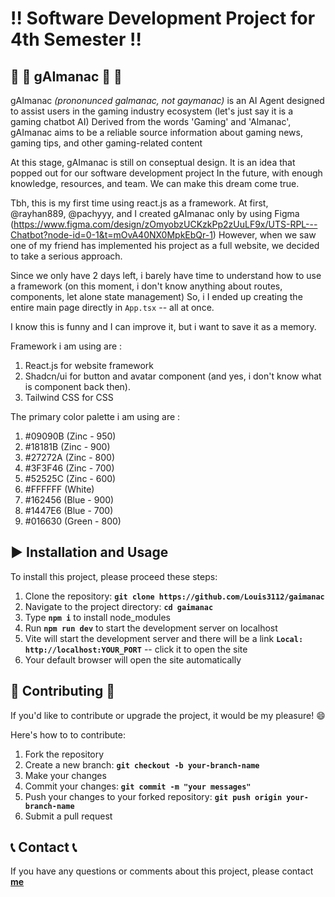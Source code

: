 # :bangbang: **Software Development Project for 4th Semester**  :bangbang:

##  🤖 :iphone: **gAImanac** 🤖 :iphone:
gAImanac *(prononunced galmanac, not gaymanac)* is an AI Agent designed to assist users in the gaming industry ecosystem (let's just say it is a gaming chatbot AI)
Derived from the words 'Gaming' and 'Almanac', gAImanac aims to be a reliable source information about gaming news, gaming tips, and other gaming-related content 

At this stage, gAImanac is still on conseptual design. It is an idea that popped out for our software development project
In the future, with enough knowledge, resources, and team. We can make this dream come true.

Tbh, this is my first time using react.js as a framework. 
At first, @rayhan889, @pachyyy, and I created gAImanac only by using Figma (https://www.figma.com/design/zOmyobzUCKzkPp2zUuLF9x/UTS-RPL---Chatbot?node-id=0-1&t=mOvA40NX0MpkEbQr-1)
However, when we saw one of my friend has implemented his project as a full website, we decided to take a serious approach.

Since we only have 2 days left, i barely have time to understand how to use a framework (on this moment, i don't know anything about routes, components, let alone state management)
So, i I ended up creating the entire main page directly in `App.tsx` -- all at once.

I know this is funny and I can improve it, but i want to save it as a memory.      

Framework i am using are : 
1. React.js for website framework
2. Shadcn/ui for button and avatar component (and yes, i don't know what is component back then). 
3. Tailwind CSS for CSS 

The primary color palette i am using are :
1. #09090B (Zinc - 950)
2. #18181B (Zinc - 900)
3. #27272A (Zinc - 800)
4. #3F3F46 (Zinc - 700)
5. #52525C (Zinc - 600)
5. #FFFFFF (White)
6. #162456 (Blue - 900)
7. #1447E6 (Blue - 700)
8. #016630 (Green - 800)

## :arrow_forward: **Installation and Usage** 
To install this project, please proceed these steps:
1. Clone the repository: **`git clone https://github.com/Louis3112/gaimanac`**
2. Navigate to the project directory: **`cd gaimanac`**
3. Type **`npm i`** to install node_modules
4. Run **`npm run dev`** to start the development server on localhost
5. Vite will start the development server and there will be a link **`Local: http://localhost:YOUR_PORT`** -- click it to open the site
6. Your default browser will open the site automatically

## 	:bust_in_silhouette: **Contributing** :bust_in_silhouette:
If you'd like to contribute or upgrade the project, it would be my pleasure! :smile: 

Here's how to to contribute:
1. Fork the repository
2. Create a new branch: **`git checkout -b your-branch-name`**
3. Make your changes
4. Commit your changes: **`git commit -m "your messages"`** 
5. Push your changes to your forked repository: **`git push origin your-branch-name`**
6. Submit a pull request

## :telephone_receiver: **Contact** :telephone_receiver:

If you have any questions or comments about this project, please contact **[me](corneliuslouis3112@gmail.com)**
